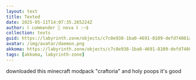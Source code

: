 ```yaml
---
layout: text
title: Texted
date: 2025-05-11T14:07:35.265224Z
author: ⸸ commander ░ nova ⸸ :~$
collection: texts
guid: https://labyrinth.zone/objects/c7c0e938-1ba0-4691-8109-defd74081abe
avatar: /img/avatar/daemon.png
akkoma: https://labyrinth.zone/objects/c7c0e938-1ba0-4691-8109-defd74081abe
tags: [akkoma, labyrinth-zone]
---
```


<p>downloaded this minecraft modpack "craftoria" and holy poops it's good</p>
